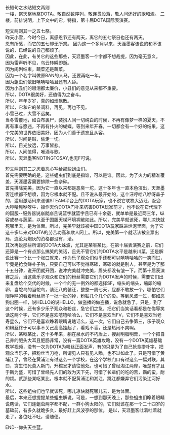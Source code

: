 长短句之水贴短文两则  
一楼，祭天祭地祭DOTA。敬自然数序列，敬连贯段落，敬人间还好的歌和酒。 
二楼，前排说明，上下文中的它，特指，第十届DOTA国际表演赛。 

短文两则其一之五七祭。  
昨天小雪，今时今日，离感恩节还有两天，离它的五七祭日也还有两天。  
恩有所感，而它的五七却无所祭。 
因为这一个多月以来，天涯墨客该说的和不该说的，已经说的自己都烦了。  
因此，在此，有关它的这些那些，天涯墨客一个字都不想哉提，因为毫无意义。  
因为雷声听不见，乌云转瞬即逝。  
因为闹剧结束，蔬菜还是蔬菜。  
因为一个名字叫做原BAN的人马，还要再吃一年。  
因为蛆虫们依旧嘻嘻哈哈且还有人舔。  
因为小丑们的眼泪都太廉价，小丑们的意见从来都不重要。  
所以，DOTA很美好，还值得为之奋斗。  
所以，年年岁岁，真的如烟飘散。  
所以，它和它的某调料，再见，再也不见。  
小雪已过，大雪不远矣。  
当冬雪覆地，如白布裹尸，装扮人间一切纯白的时候，不再有像梦一样的夏天，不再有事与愿违，不再有扑火的蝴蝶。等到来年开春，一切都会有一个好的结果，这个完美的世界依旧美好，因为人们善于遗忘且从容。  
所以，时间是贼，偷走一切。  
所以，目光放远，万事皆悲。  
所以，人间值得，唯酒与歌。  
所以，天涯墨客NOTINGTOSAY,也无F可说。  

短文两则其二之忍着恶心写给那些蛆虫们。  
首先需要明确的是，这些蛆虫们到底是指谁，可以是谁。因此，为了火力的精准覆盖，天涯墨客需要排除一些杂碎。  
首先排除完美，因为它一直以来都是恶臭一坨，这十多年也一直本色演出，天涯墨客连喷都不想喷，因为它根本就不配。且不说从最开始的，这个汪哼哈八咿呀盖子的，滥用激活码来诓骗STEAM平台上的DOTA玩家，也不说它联袂大迈汪，配合大哼哈晃咿呀牛，操作天价DOTA门朴来坑害DOTA玩家前才，也不说在它代理下的国服--服务器说崩就崩且说篮字就篮字且已有十余载，就单单是最近两三年，纵容或参与蔬菜，以至于国服天梯环境凋敝如此。所以，完美早就该死，哪儿凉快就死哪里去，是为体面。所以，完美早就该被中国DOTA玩家踩进烂泥里面，为了它这十多年来对DOTA的劳苦功高和欺人罔上。所以，完美第一个就活该被全票出局，连沦为炮灰的资格都没有，滚。  
其次再说那些所谓的DOTA大蛛波，尤其是某呕某比，在第十届表演赛之前，它们还算是一个有点那么搞笑的笑话，且先不管它们的DOTA水平是越来川菜，还是解说比赛一个比一个张口就来，作为乐子观众们似乎还都可以嘻嘻哈哈的一笑而过，毕竟是抢食赚朴子呐，只要自己可以不觉得寒碜，寒碜的就是别人，甚至是为了那十五分钟，说开团就开团，说冲完美就冲完美，眉头都没有皱一下。而第十届表演赛之后，当这些乐子观众和它们的粉丝需要它们为DOTA发声的时候，需要它们出来复盘给个交代的时候，一个个的无一例外的都选择SF，缩头的缩头，缩卵的缩卵，当鸵鸟的当鸵鸟，装汪八的装汪，整整一周七天，屁都不敢放一个，哪怕它们眼睁睁的看着粉丝牌子一批一批的掉，粉钻几个几个的没。等到风波一过，都如恶狗出圈一样，说HELLO的说HELLO，做盗播的做盗播，说急就急了。只是，到了这个时候，还有多少乐子观众和粉丝，急它们之急，把它们当笑话看都是在侮辱笑话这两个字，它们不是喜欢嘻嘻哈哈么，它们不是喜欢当FV，它们不是喜欢当老寿星么，它们不是喜欢睁着眼睛说瞎话么，这一次，它们自己去争第三，乐子观众和粉丝终于可以事不关己高高挂起了，看戏不香，还是热闹不爽啊。  
所以，某呕某比，这十多年来，躺在泉水的不朽盾上，搜刮明脂明膏，一个个把自己养的肥头大耳且肥肠非常，没有一篇DOTA英雄攻略，没有一个DOTA英雄基础教学视频，没有一次为DOTA为粉丝正面发声，有的只是为了自己抢食捞朴字，把观众当乐子，把粉丝当刀枪，所谓见人只有见人舔，也不过如此了。只是可惜了黄埔江了，曾经在黄浦江有过这么一个学校，在这个学校门口有过这么一幅对联，其曰，贪生怕死莫入斯门，升棺发才请往他处。也可惜了曾经湘江两岸，唯楚有才且于斯为盛，可惜了曾经先人们的敢为天下先，可惜了长辈们的吃的苦，霸的蛮，耐的烦。贰那些某呕某比，根本就不配黄浦江和湘江，跳江都嫌弃它们污染江河好水。  
所以，这些蛆虫们也早就该死，哪儿凉快就死哪儿去，是为体面。  
最后，本来还想提提某些蛆虫解说，可是，一想到那天晚上，那些蛆虫们睁着眼睛说瞎话，它们连蛆虫两字都不配，一群小狗太阳的，它们就该在那一个二十四岁的墓碑前，有多久就跪多久，最好赶上风波亭的那位。
是以，天涯墨客吐着吐着就走了，各位吐不吐，请随便。

END--仰头天空蓝。